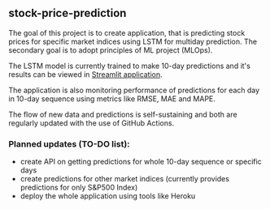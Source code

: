stock-price-prediction
------

The goal of this project is to create application, that is predicting stock prices for specific market indices using 
LSTM for multiday prediction. The secondary goal is to adopt principles of ML project (MLOps).

The LSTM model is currently trained to make 10-day predictions and it's results can be viewed in [Streamlit application](https://stock-price-prediction-9acqkprqyxq3rrrumizyuy.streamlit.app/).

The application is also monitoring performance of predictions for each day in 10-day sequence using metrics like RMSE, MAE and MAPE.

The flow of new data and predictions is self-sustaining and both are regularly updated with the use of GitHub Actions.

### Planned updates (TO-DO list):

- create API on getting predictions for whole 10-day sequence or specific days
- create predictions for other market indices (currently provides predictions for only S&P500 Index)
- deploy the whole application using tools like Heroku